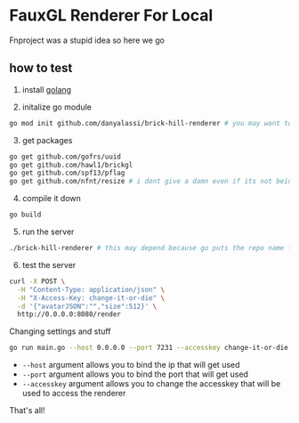 # FauxGL Renderer For Local

Fnproject was a stupid idea so here we go

## how to test

1. install [golang](https://go.dev/)

2. initalize go module
```bash
go mod init github.com/danyalassi/brick-hill-renderer # you may want to change the link if you are gonna make changes
```

3. get packages
```bash
go get github.com/gofrs/uuid
go get github.com/hawl1/brickgl
go get github.com/spf13/pflag
go get github.com/nfnt/resize # i dont give a damn even if its not being developed
```

4. compile it down
```bash
go build
```

5. run the server
```bash
./brick-hill-renderer # this may depend because go puts the repo name from the link (i.e. github.com/hawl1/brick-hill-renderer)
```

6. test the server
```bash
curl -X POST \
  -H "Content-Type: application/json" \
  -H "X-Access-Key: change-it-or-die" \
  -d '{"avatarJSON":"","size":512}' \
  http://0.0.0.0:8080/render
```

Changing settings and stuff
```bash
go run main.go --host 0.0.0.0 --port 7231 --accesskey change-it-or-die
```
- `--host` argument allows you to bind the ip that will get used
- `--port` argument allows you to bind the port that will get used
- `--accesskey` argument allows you to change the accesskey that will be used to access the renderer

That's all!
